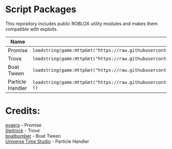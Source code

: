 # Script Packages
This repository includes public ROBLOX utility modules and makes them compatible with exploits.

| Name | Dependency |
| -- | -- |
| Promise | `loadstring(game:HttpGet("https://raw.githubusercontent.com/skibiditoiletfan2007/ScriptPackages/main/Promise4_0_0.lua"))()` |
| Trove | `loadstring(game:HttpGet("https://raw.githubusercontent.com/skibiditoiletfan2007/ScriptPackages/main/Trove0_4_1.lua"))()` |
| Boat Tween | `loadstring(game:HttpGet("https://raw.githubusercontent.com/skibiditoiletfan2007/ScriptPackages/main/BoatTween.lua"))()` |
| Particle Handler | `loadstring(game:HttpGet("https://raw.githubusercontent.com/skibiditoiletfan2007/ScriptPackages/main/ParticleHandlerAUT.lua"))()` |

# Credits:
[evaera](https://github.com/evaera) - Promise
<br/>
[Sleitnick](https://github.com/Sleitnick) - Trove
<br/>
[boatbomber](https://github.com/boatbomber) - Boat Tween
<br/>
[Universe Time Studio](https://www.roblox.com/groups/6556072/Universe-Time-Studio) - Particle Handler
